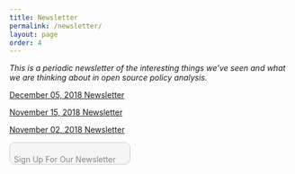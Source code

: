 ```yaml
---
title: Newsletter
permalink: /newsletter/
layout: page
order: 4
---
```


*This is a periodic newsletter of the interesting things we’ve seen and what we are thinking about in open source policy analysis.*

<p><a href="https://peter-metz.github.io/newsletter12.05.2018/">December 05, 2018 Newsletter</a></p>

<p><a href="https://peter-metz.github.io/newsletter11.15.2018/">November 15, 2018 Newsletter</a></p>

<p><a href="https://peter-metz.github.io/newsletter11.02.2018/">November 02, 2018 Newsletter</a></p>
<p style="position:absolute;padding:8px">Sign Up For Our Newsletter</p><button style="width: 215px; height:40px;cursor: pointer; font-weight: bold; border-radius: 10px; border: 1px solid #999; font-size: 100%; position:absolute; opacity:.5;" type="submit" name="button" value="signup" onclick="location.href='https://peter-metz.github.io/signup/'">
</button>





